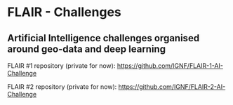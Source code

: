 # FLAIR - Challenges

## Artificial Intelligence challenges organised around geo-data and deep learning

FLAIR #1 repository (private for now): https://github.com/IGNF/FLAIR-1-AI-Challenge

FLAIR #2 repository (private for now): https://github.com/IGNF/FLAIR-2-AI-Challenge
